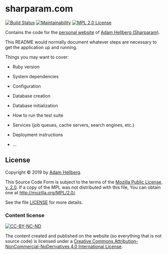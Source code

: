 # sharparam.com

[![Build Status][travis-badge]][travis]
[![Maintainability][codeclimate-badge]][codeclimate]
[![MPL 2.0 License][mpl-badge]][mpl]

Contains the code for the [personal website][sharparam-site] of [Adam Hellberg (Sharparam)][sharparam].

This README would normally document whatever steps are necessary to get the
application up and running.

Things you may want to cover:

* Ruby version

* System dependencies

* Configuration

* Database creation

* Database initialization

* How to run the test suite

* Services (job queues, cache servers, search engines, etc.)

* Deployment instructions

* ...

## License

Copyright © 2019 by [Adam Hellberg][sharparam].

This Source Code Form is subject to the terms of the [Mozilla Public
License, v. 2.0][mpl]. If a copy of the MPL was not distributed with this
file, You can obtain one at <http://mozilla.org/MPL/2.0/>.

See the file [LICENSE][] for more details.

### Content license

[![CC-BY-NC-ND][cc-by-nc-nd-badge]][cc-by-nc-nd]

The content created and published on the website (so everything that is not source code) is licensed under a
[Creative Commons Attribution-NonCommercial-NoDerivatives 4.0 International License][cc-by-nc-nd].

[travis]: https://travis-ci.com/Sharparam/sharparam.com
[travis-badge]: https://travis-ci.com/Sharparam/sharparam.com.svg?branch=master
[codeclimate]: https://codeclimate.com/github/Sharparam/sharparam.com/maintainability
[codeclimate-badge]: https://api.codeclimate.com/v1/badges/1ca5b0ae5cf813e4c1ac/maintainability

[sharparam]: https://github.com/Sharparam
[sharparam-site]: https://sharparam.com

[mpl]: https://mozilla.org/MPL/2.0/
[mpl-osi]: https://opensource.org/licenses/MPL-2.0
[mpl-badge]: https://img.shields.io/badge/license-MPL%202.0-blue.svg
[license]: LICENSE
[cc]: https://creativecommons.org/
[cc-by-nc-nd]: http://creativecommons.org/licenses/by-nc-nd/4.0/
[cc-by-nc-nd-badge]: https://i.creativecommons.org/l/by-nc-nd/4.0/80x15.png
